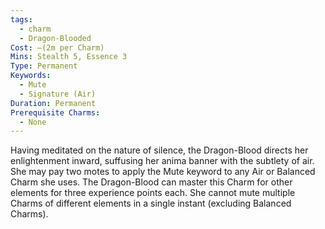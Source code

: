 ```yaml
---
tags:
  - charm
  - Dragon-Blooded
Cost: —(2m per Charm)
Mins: Stealth 5, Essence 3
Type: Permanent
Keywords:
  - Mute
  - Signature (Air)
Duration: Permanent
Prerequisite Charms:
  - None
---
```

Having meditated on the nature of silence, the Dragon-Blood directs her enlightenment inward, suffusing her anima banner with the subtlety of air. She may pay two motes to apply the Mute keyword to any Air or Balanced Charm she uses. The Dragon-Blood can master this Charm for other elements for three experience points each. She cannot mute multiple Charms of different elements in a single instant (excluding Balanced Charms).